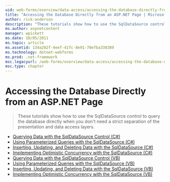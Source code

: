 ```yaml
---
uid: web-forms/overview/data-access/accessing-the-database-directly-from-an-aspnet-page/index
title: "Accessing the Database Directly from an ASP.NET Page | Microsoft Docs"
author: rick-anderson
description: "These tutorials show how to use the SqlDataSource control to query the database directly when you don't need a strict separation of the presentation and data..."
ms.author: aspnetcontent
manager: wpickett
ms.date: 10/05/2011
ms.topic: article
ms.assetid: 134a202f-4eef-41fc-8e91-70efba338389
ms.technology: dotnet-webforms
ms.prod: .net-framework
msc.legacyurl: /web-forms/overview/data-access/accessing-the-database-directly-from-an-aspnet-page
msc.type: chapter
---
```

Accessing the Database Directly from an ASP.NET Page
====================
> These tutorials show how to use the SqlDataSource control to query the database directly when you don't need a strict separation of the presentation and data access layers.


- [Querying Data with the SqlDataSource Control (C#)](querying-data-with-the-sqldatasource-control-cs.md)
- [Using Parameterized Queries with the SqlDataSource (C#)](using-parameterized-queries-with-the-sqldatasource-cs.md)
- [Inserting, Updating, and Deleting Data with the SqlDataSource (C#)](inserting-updating-and-deleting-data-with-the-sqldatasource-cs.md)
- [Implementing Optimistic Concurrency with the SqlDataSource (C#)](implementing-optimistic-concurrency-with-the-sqldatasource-cs.md)
- [Querying Data with the SqlDataSource Control (VB)](querying-data-with-the-sqldatasource-control-vb.md)
- [Using Parameterized Queries with the SqlDataSource (VB)](using-parameterized-queries-with-the-sqldatasource-vb.md)
- [Inserting, Updating, and Deleting Data with the SqlDataSource (VB)](inserting-updating-and-deleting-data-with-the-sqldatasource-vb.md)
- [Implementing Optimistic Concurrency with the SqlDataSource (VB)](implementing-optimistic-concurrency-with-the-sqldatasource-vb.md)